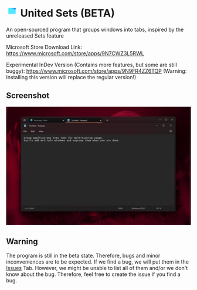 # ![United Sets Icon](UnitedSets/Assets/Square44x44Logo.targetsize-32.png) United Sets (BETA)

An open-sourced program that groups windows into tabs, inspired by the unreleased Sets feature 

Microsoft Store Download Link: https://www.microsoft.com/store/apps/9N7CWZ3L5RWL

Experimental InDev Version (Contains more features, but some are still buggy): https://www.microsoft.com/store/apps/9N9FR4ZZ6TQP (Warning: Installing this version will replace the regular version!)

## Screenshot

![Sample Screenshot of United Sets](ReadmeAssets/ss1.jpg)

## Warning

The program is still in the beta state. Therefore, bugs and minor inconveniences are to be expected. If we find a bug, we will put them in the [Issues](https://github.com/FireCubeStudios/UnitedSets/issues) Tab. However, we might be unable to list all of them and/or we don't know about the bug. Therefore, feel free to create the issue if you find a bug.
